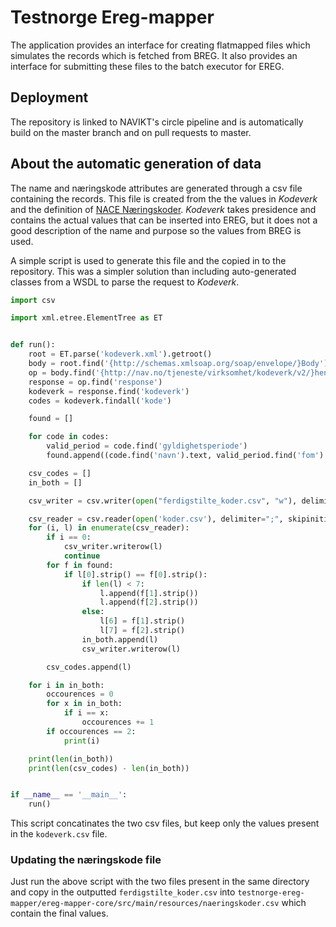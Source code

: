 # Testnorge Ereg-mapper

The application provides an interface for creating flatmapped files which simulates the records which is fetched from 
BREG. It also provides an interface for submitting these files to the batch executor for EREG. 

## Deployment
The repository is linked to NAVIKT's circle pipeline and is automatically build on the master branch and on pull requests
to master.

## About the automatic generation of data

The name and næringskode attributes are generated through a csv file containing the records. This file is
created from the the values in _Kodeverk_ and the definition of [NACE Næringskoder](https://www.brreg.no/bedrift/naeringskoder/). _Kodeverk_ takes 
presidence and contains the actual values that can be inserted into EREG, but it does not a good description of the 
name and purpose so the values from BREG is used.

A simple script is used to generate this file and the copied in to the repository. This was a simpler 
solution than including auto-generated classes from a WSDL to parse the request to _Kodeverk_. 

``` python
import csv

import xml.etree.ElementTree as ET


def run():
    root = ET.parse('kodeverk.xml').getroot()
    body = root.find('{http://schemas.xmlsoap.org/soap/envelope/}Body')
    op = body.find('{http://nav.no/tjeneste/virksomhet/kodeverk/v2/}hentKodeverkResponse')
    response = op.find('response')
    kodeverk = response.find('kodeverk')
    codes = kodeverk.findall('kode')

    found = []

    for code in codes:
        valid_period = code.find('gyldighetsperiode')
        found.append((code.find('navn').text, valid_period.find('fom').text, valid_period.find('tom').text))

    csv_codes = []
    in_both = []

    csv_writer = csv.writer(open("ferdigstilte_koder.csv", "w"), delimiter=";")

    csv_reader = csv.reader(open('koder.csv'), delimiter=";", skipinitialspace=True)
    for (i, l) in enumerate(csv_reader):
        if i == 0:
            csv_writer.writerow(l)
            continue
        for f in found:
            if l[0].strip() == f[0].strip():
                if len(l) < 7:
                    l.append(f[1].strip())
                    l.append(f[2].strip())
                else:
                    l[6] = f[1].strip()
                    l[7] = f[2].strip()
                in_both.append(l)
                csv_writer.writerow(l)

        csv_codes.append(l)

    for i in in_both:
        occourences = 0
        for x in in_both:
            if i == x:
                occourences += 1
        if occourences == 2:
            print(i)

    print(len(in_both))
    print(len(csv_codes) - len(in_both))


if __name__ == '__main__':
    run()
```

This script concatinates the two csv files, but keep only the values present in the `kodeverk.csv` file.

### Updating the næringskode file
Just run the above script with the two files present in the same directory and copy in the outputted `ferdigstilte_koder.csv`
into `testnorge-ereg-mapper/ereg-mapper-core/src/main/resources/naeringskoder.csv` which contain the final values.